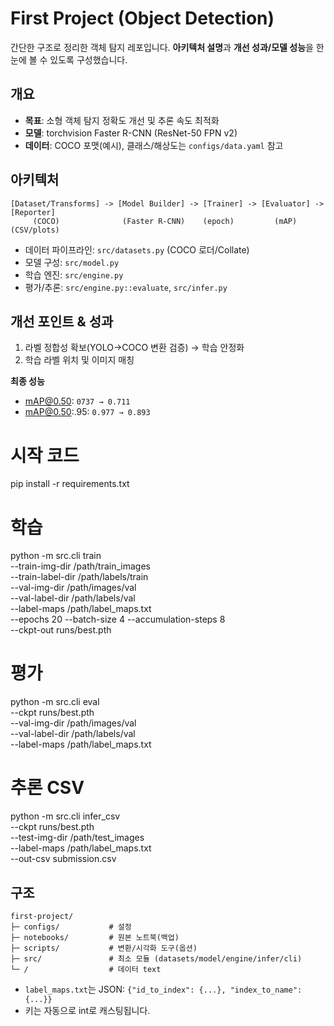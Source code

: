 # First Project (Object Detection)

간단한 구조로 정리한 객체 탐지 레포입니다. **아키텍처 설명**과 **개선 성과/모델 성능**을 한 눈에 볼 수 있도록 구성했습니다.

## 개요
- **목표**: 소형 객체 탐지 정확도 개선 및 추론 속도 최적화
- **모델**: torchvision Faster R-CNN (ResNet-50 FPN v2)
- **데이터**: COCO 포맷(예시), 클래스/해상도는 `configs/data.yaml` 참고

## 아키텍처
```text
[Dataset/Transforms] -> [Model Builder] -> [Trainer] -> [Evaluator] -> [Reporter]
     (COCO)              (Faster R-CNN)    (epoch)         (mAP)         (CSV/plots)
```
- 데이터 파이프라인: `src/datasets.py` (COCO 로더/Collate)
- 모델 구성: `src/model.py`
- 학습 엔진: `src/engine.py`
- 평가/추론: `src/engine.py::evaluate`, `src/infer.py`

## 개선 포인트 & 성과
1. 라벨 정합성 확보(YOLO→COCO 변환 검증) → 학습 안정화
2. 학습 라벨 위치 및 이미지 매칭

**최종 성능**
- mAP@0.50: `0737 → 0.711`
- mAP@0.50:.95: `0.977 → 0.893`


# 시작 코드
pip install -r requirements.txt

# 학습
python -m src.cli train \
  --train-img-dir /path/train_images \
  --train-label-dir /path/labels/train \
  --val-img-dir /path/images/val \
  --val-label-dir /path/labels/val \
  --label-maps /path/label_maps.txt \
  --epochs 20 --batch-size 4 --accumulation-steps 8 \
  --ckpt-out runs/best.pth

# 평가
python -m src.cli eval \
  --ckpt runs/best.pth \
  --val-img-dir /path/images/val \
  --val-label-dir /path/labels/val \
  --label-maps /path/label_maps.txt

# 추론 CSV
python -m src.cli infer_csv \
  --ckpt runs/best.pth \
  --test-img-dir /path/test_images \
  --label-maps /path/label_maps.txt \
  --out-csv submission.csv

## 구조
```text
first-project/
├─ configs/           # 설정
├─ notebooks/         # 원본 노트북(백업)
├─ scripts/           # 변환/시각화 도구(옵션)
├─ src/               # 최소 모듈 (datasets/model/engine/infer/cli)
└─ /                  # 데이터 text

```

- `label_maps.txt`는 JSON: `{"id_to_index": {...}, "index_to_name": {...}}`
- 키는 자동으로 int로 캐스팅됩니다.
